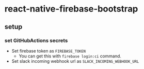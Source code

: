 # react-native-firebase-bootstrap

## setup

### set GitHubActions secrets

- Set firebase token as `FIREBASE_TOKEN`
  - You can get this with `firebase login:ci` command.
- Set slack incoming webhook url as `SLACK_INCOMING_WEBHOOK_URL`
